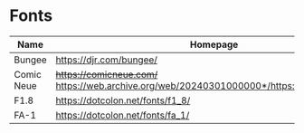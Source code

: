 Fonts
=====

| Name       | Homepage                                                                                      | License            |
|------------|-----------------------------------------------------------------------------------------------|--------------------|
| Bungee     | https://djr.com/bungee/                                                                       | [SIL OFL][SIL_OFL] |
| Comic Neue | ~~https://comicneue.com/~~ https://web.archive.org/web/20240301000000*/https://comicneue.com/ | [SIL OFL][SIL_OFL] |
| F1.8       | https://dotcolon.net/fonts/f1_8/                                                              | [SIL OFL][SIL_OFL] |
| FA-1       | https://dotcolon.net/fonts/fa_1/                                                              | [SIL OFL][SIL_OFL] |

[SIL_OFL]: https://openfontlicense.org/
